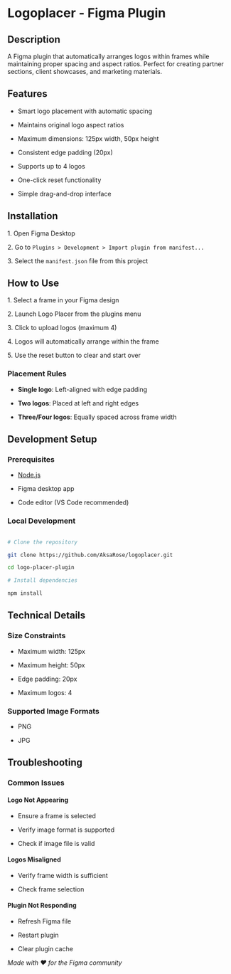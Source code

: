# Logoplacer - Figma Plugin

## Description

A Figma plugin that automatically arranges logos within frames while maintaining proper spacing and aspect ratios. Perfect for creating partner sections, client showcases, and marketing materials.

## Features

* Smart logo placement with automatic spacing

* Maintains original logo aspect ratios

* Maximum dimensions: 125px width, 50px height

* Consistent edge padding (20px)

* Supports up to 4 logos

* One-click reset functionality

* Simple drag-and-drop interface

## Installation

1\. Open Figma Desktop

2\. Go to `Plugins > Development > Import plugin from manifest...`

3\. Select the `manifest.json` file from this project

## How to Use

1\. Select a frame in your Figma design

2\. Launch Logo Placer from the plugins menu

3\. Click to upload logos (maximum 4)

4\. Logos will automatically arrange within the frame

5\. Use the reset button to clear and start over

### Placement Rules

* **Single logo**: Left-aligned with edge padding

* **Two logos**: Placed at left and right edges

* **Three/Four logos**: Equally spaced across frame width

## Development Setup

### Prerequisites

* [Node.js](https://nodejs.org/)

* Figma desktop app

* Code editor (VS Code recommended)

### Local Development

```bash

# Clone the repository

git clone https://github.com/AksaRose/logoplacer.git

cd logo-placer-plugin

# Install dependencies

npm install


```



## Technical Details

### Size Constraints

* Maximum width: 125px

* Maximum height: 50px

* Edge padding: 20px

* Maximum logos: 4

### Supported Image Formats

* PNG

* JPG



## Troubleshooting

### Common Issues

#### Logo Not Appearing

* Ensure a frame is selected

* Verify image format is supported

* Check if image file is valid

#### Logos Misaligned

* Verify frame width is sufficient

* Check frame selection

#### Plugin Not Responding

* Refresh Figma file

* Restart plugin

* Clear plugin cache


*Made with ❤️ for the Figma community*
